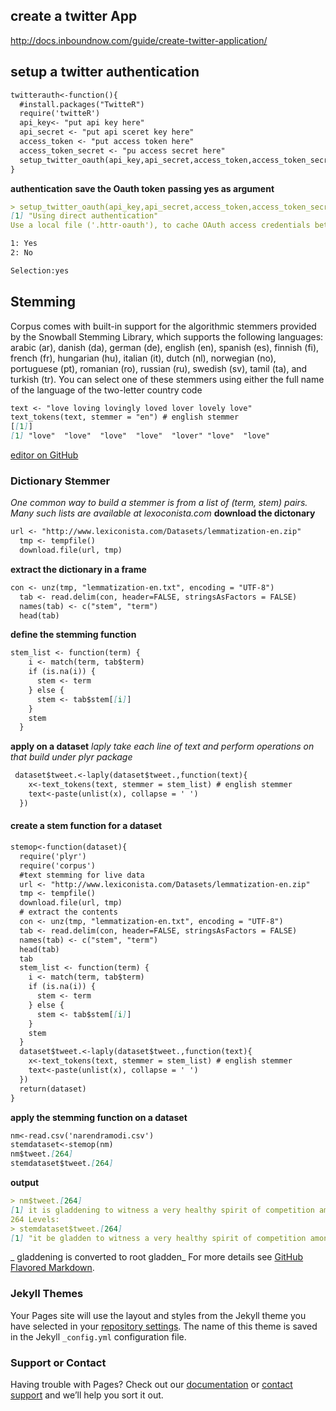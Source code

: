 ## create a twitter App
http://docs.inboundnow.com/guide/create-twitter-application/
## setup a twitter authentication 
```markdown
twitterauth<-function(){
  #install.packages("TwitteR")
  require('twitteR')
  api_key<- "put api key here"
  api_secret <- "put api sceret key here"
  access_token <- "put access token here"
  access_token_secret <- "pu access secret here"
  setup_twitter_oauth(api_key,api_secret,access_token,access_token_secret)
}
```
**authentication**
**save the Oauth token**
**passing yes as argument**
```markdown
> setup_twitter_oauth(api_key,api_secret,access_token,access_token_secret)
[1] "Using direct authentication"
Use a local file ('.httr-oauth'), to cache OAuth access credentials between R sessions?

1: Yes
2: No

Selection:yes
```
## Stemming
Corpus comes with built-in support for the algorithmic stemmers provided by the Snowball Stemming Library, which supports the following languages: arabic (ar), danish (da), german (de), english (en), spanish (es), finnish (fi), french (fr), hungarian (hu), italian (it), dutch (nl), norwegian (no), portuguese (pt), romanian (ro), russian (ru), swedish (sv), tamil (ta), and turkish (tr). You can select one of these stemmers using either the full name of the language of the two-letter country code
```markdown
text <- "love loving lovingly loved lover lovely love"
text_tokens(text, stemmer = "en") # english stemmer
[[1]]
[1] "love"  "love"  "love"  "love"  "lover" "love"  "love" 
```
[editor on GitHub](https://github.com/akash5551/stress-detection-in-social-networks/edit/master/README.md) 
### Dictionary Stemmer
_One common way to build a stemmer is from a list of (term, stem) pairs. Many such lists are available at lexoconista.com_
**download the dictonary**
```markdown
url <- "http://www.lexiconista.com/Datasets/lemmatization-en.zip"
  tmp <- tempfile()
  download.file(url, tmp)
```
**extract the dictionary in a frame**
```markdown
con <- unz(tmp, "lemmatization-en.txt", encoding = "UTF-8")
  tab <- read.delim(con, header=FALSE, stringsAsFactors = FALSE)
  names(tab) <- c("stem", "term")
  head(tab)
```

**define the stemming function**
```markdown
stem_list <- function(term) {
    i <- match(term, tab$term)
    if (is.na(i)) {
      stem <- term
    } else {
      stem <- tab$stem[[i]]
    }
    stem
  }
```
**apply on a dataset** 
_laply take each line of text and perform operations on that build under plyr package_
```markdown
 dataset$tweet.<-laply(dataset$tweet.,function(text){
    x<-text_tokens(text, stemmer = stem_list) # english stemmer
    text<-paste(unlist(x), collapse = ' ')  
  })
```
#### create a stem function for a dataset
```markdown
stemop<-function(dataset){
  require('plyr')
  require('corpus')
  #text stemming for live data
  url <- "http://www.lexiconista.com/Datasets/lemmatization-en.zip"
  tmp <- tempfile()
  download.file(url, tmp)
  # extract the contents
  con <- unz(tmp, "lemmatization-en.txt", encoding = "UTF-8")
  tab <- read.delim(con, header=FALSE, stringsAsFactors = FALSE)
  names(tab) <- c("stem", "term")
  head(tab)
  tab
  stem_list <- function(term) {
    i <- match(term, tab$term)
    if (is.na(i)) {
      stem <- term
    } else {
      stem <- tab$stem[[i]]
    }
    stem
  }
  dataset$tweet.<-laply(dataset$tweet.,function(text){
    x<-text_tokens(text, stemmer = stem_list) # english stemmer
    text<-paste(unlist(x), collapse = ' ')  
  })
  return(dataset)
}
```
**apply the stemming function on a dataset**
```markdown
nm<-read.csv('narendramodi.csv')
stemdataset<-stemop(nm)
nm$tweet.[264]
stemdataset$tweet.[264]
```
**output**
```markdown
> nm$tweet.[264]
[1] it is gladdening to witness a very healthy spirit of competition among the states to draw maximum investment this  tcoqejbqfzcla
264 Levels:                                                                                         ...
> stemdataset$tweet.[264]
[1] "it be gladden to witness a very healthy spirit of competition among the state to draw maximum investment this tcoqejbqfzcla"
```
_ gladdening is converted to root gladden_
For more details see [GitHub Flavored Markdown](https://guides.github.com/features/mastering-markdown/).

### Jekyll Themes

Your Pages site will use the layout and styles from the Jekyll theme you have selected in your [repository settings](https://github.com/akash5551/stress-detection-in-social-networks/settings). The name of this theme is saved in the Jekyll `_config.yml` configuration file.

### Support or Contact

Having trouble with Pages? Check out our [documentation](https://help.github.com/categories/github-pages-basics/) or [contact support](https://github.com/contact) and we’ll help you sort it out.
